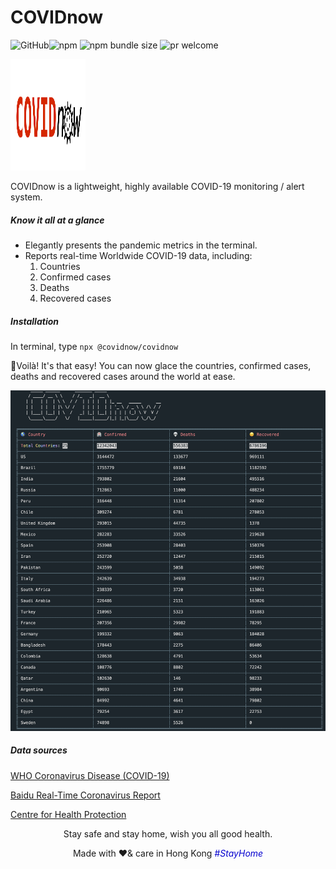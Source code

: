 # COVIDnow

<img alt="GitHub" src="https://img.shields.io/github/license/jeremytsngtsng/COVIDnow"><img alt="npm" src="https://img.shields.io/npm/v/@covidnow/covidnow"> <img alt="npm bundle size" src="https://img.shields.io/bundlephobia/min/@covidnow/covidnow"> <img alt="pr welcome" src="https://img.shields.io/badge/PRs-welcome-brightgreen.svg" />

<img src="/assets/covidnow_logo.png" alt="Logo" width="120" height="178">

COVIDnow is a lightweight, highly available COVID-19 monitoring / alert system.


##### Know it all at a glance

- Elegantly presents the pandemic metrics in the terminal.
- Reports real-time Worldwide COVID-19 data, including:
  1. Countries
  2. Confirmed cases
  3. Deaths
  4. Recovered cases

##### Installation

In terminal, type <code>npx @covidnow/covidnow</code>

 🎉Voilà! It's that easy! You can now glace the countries, confirmed cases, deaths and recovered cases around the world at ease. 

![Overview](/assets/overview.png)
  

##### Data sources
[WHO Coronavirus Disease (COVID-19)](https://covid19.who.int)

[Baidu Real-Time Coronavirus Report](https://voice.baidu.com/act/newpneumonia/newpneumonia)

[Centre for Health Protection](https://www.coronavirus.gov.hk/chi/index.html)

 
 <p align="center">Stay safe and stay home, wish you all good health.</p>

<p align="center"> Made with ❤️& care in Hong Kong <i href="https://www.instagram.com/explore/tags/stayhome/?hl=en" style="color: #0501cf">#StayHome</p>

